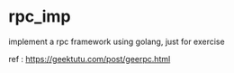# rpc_imp
implement a rpc framework using golang, just for exercise

ref : https://geektutu.com/post/geerpc.html
